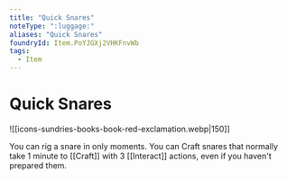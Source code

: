 ```yaml
---
title: "Quick Snares"
noteType: ":luggage:"
aliases: "Quick Snares"
foundryId: Item.PoYJGXj2VHKFnvWb
tags:
  - Item
---
```


# Quick Snares
![[icons-sundries-books-book-red-exclamation.webp|150]]

You can rig a snare in only moments. You can Craft snares that normally take 1 minute to [[Craft]] with 3 [[Interact]] actions, even if you haven't prepared them.
